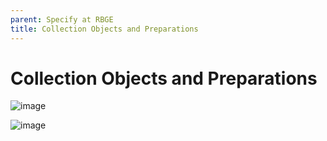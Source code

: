 ```yaml
---
parent: Specify at RBGE
title: Collection Objects and Preparations
---
```


# Collection Objects and Preparations


![image](https://user-images.githubusercontent.com/6713716/193096729-67c0a385-c252-4ffd-90fc-a9cb5ded9013.png)

![image](https://user-images.githubusercontent.com/6713716/193097099-91dc4254-8f9b-494f-9f52-0e4a7de57553.png)

